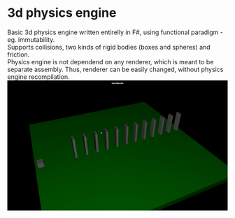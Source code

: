 # 3d physics engine

Basic 3d physics engine written entirelly in F#, using functional paradigm - eg. immutability. <BR>
Supports collisions, two kinds of rigid bodies (boxes and spheres) and friction. <BR>
Physics engine is not dependend on any renderer, which is meant to be separate assembly. Thus, renderer can be easily changed, without physics engine recompilation.<BR>
![Gui2024-03-0818-33-51-47-ezgif.com-video-to-gif-converter.gif](Gui2024-03-0818-33-51-47-ezgif.com-video-to-gif-converter.gif)
